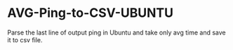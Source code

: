 # AVG-Ping-to-CSV-UBUNTU
Parse the last line of output ping in Ubuntu and take only avg time and save it to csv file.
